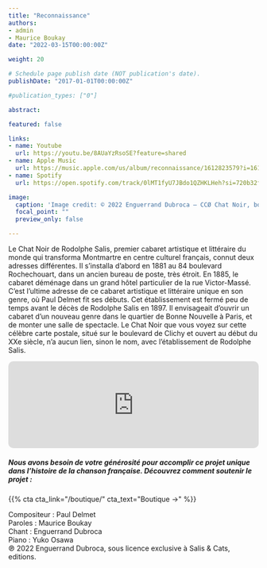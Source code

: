 ```yaml
---
title: "Reconnaissance"
authors:
- admin
- Maurice Boukay
date: "2022-03-15T00:00:00Z"

weight: 20

# Schedule page publish date (NOT publication's date).
publishDate: "2017-01-01T00:00:00Z"

#publication_types: ["0"]

abstract: 

featured: false

links:
- name: Youtube
  url: https://youtu.be/8AUaYzRsoSE?feature=shared
- name: Apple Music
  url: https://music.apple.com/us/album/reconnaissance/1612823579?i=1612823846
- name: Spotify
  url: https://open.spotify.com/track/0lMT1fyU7JBdo1QZHKLHeh?si=720b32fd4a924a0e

image:
  caption: 'Image credit: © 2022 Enguerrand Dubroca – CCØ Chat Noir, boulevard de Clichy, éditions L.L. – Paris Collections / Musée Carnavalet'
  focal_point: ""
  preview_only: false

---
```


Le Chat Noir de Rodolphe Salis, premier cabaret artistique et littéraire du monde qui transforma Montmartre en centre culturel français, connut deux adresses différentes. Il s’installa d’abord en 1881 au 84 boulevard Rochechouart, dans un ancien bureau de poste, très étroit. En 1885, le cabaret déménage dans un grand hôtel particulier de la rue Victor-Massé. C’est l’ultime adresse de ce cabaret artistique et littéraire unique en son genre, où Paul Delmet fit ses débuts. Cet établissement est fermé peu de temps avant le décès de Rodolphe Salis en 1897. Il envisageait d’ouvrir un cabaret d’un nouveau genre dans le quartier de Bonne Nouvelle à Paris, et de monter une salle de spectacle. Le Chat Noir que vous voyez sur cette célèbre carte postale, situé sur le boulevard de Clichy et ouvert au début du XXe siècle, n’a aucun lien, sinon le nom, avec l’établissement de Rodolphe Salis.


<iframe allow="autoplay *; encrypted-media *; fullscreen *; clipboard-write" frameborder="0" height="175" style="width:100%;max-width:720px;overflow:hidden;border-radius:10px;" sandbox="allow-forms allow-popups allow-same-origin allow-scripts allow-storage-access-by-user-activation allow-top-navigation-by-user-activation" src="https://embed.music.apple.com/us/album/reconnaissance/1612823579?i=1612823846"></iframe>

##### Nous avons besoin de votre générosité pour accomplir ce projet unique dans l’histoire de la chanson française. Découvrez comment soutenir le projet :
{{% cta cta_link="/boutique/" cta_text="Boutique →" %}}

<p>Compositeur : Paul Delmet <br>
Paroles : Maurice Boukay<br>
Chant : Enguerrand Dubroca<br>
Piano : Yuko Osawa<br>
℗ 2022 Enguerrand Dubroca, sous licence exclusive à Salis & Cats, editions.</p>


